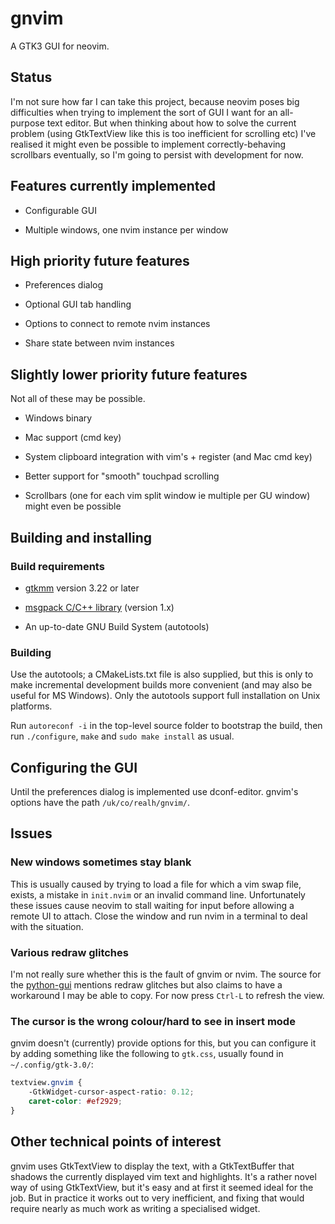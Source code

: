# gnvim

A GTK3 GUI for neovim.

## Status

I'm not sure how far I can take this project, because neovim poses big
difficulties when trying to implement the sort of GUI I want for an all-purpose
text editor. But when thinking about how to solve the current problem (using
GtkTextView like this is too inefficient for scrolling etc) I've realised it
might even be possible to implement correctly-behaving scrollbars eventually,
so I'm going to persist with development for now.

## Features currently implemented

* Configurable GUI

* Multiple windows, one nvim instance per window

## High priority future features

* Preferences dialog

* Optional GUI tab handling

* Options to connect to remote nvim instances

* Share state between nvim instances

## Slightly lower priority future features

Not all of these may be possible.

* Windows binary

* Mac support (cmd key)

* System clipboard integration with vim's + register (and Mac cmd key)

* Better support for "smooth" touchpad scrolling

* Scrollbars (one for each vim split window ie multiple per GU window) might
  even be possible

## Building and installing

### Build requirements

* [gtkmm](http://www.gtkmm.org) version 3.22 or later

* [msgpack C/C++ library](https://github.com/msgpack/msgpack-c) (version 1.x)

* An up-to-date GNU Build System (autotools)

### Building

Use the autotools; a CMakeLists.txt file is also supplied, but this is only to
make incremental development builds more convenient (and may also be useful for
MS Windows). Only the autotools support full installation on Unix platforms.

Run `autoreconf -i` in the top-level source folder to bootstrap the build, then
run `./configure`, `make` and `sudo make install` as usual.

## Configuring the GUI

Until the preferences dialog is implemented use dconf-editor. gnvim's options
have the path `/uk/co/realh/gnvim/`.

## Issues

### New windows sometimes stay blank

This is usually caused by trying to load a file for which a vim swap file,
exists, a mistake in `init.nvim` or an invalid command line. Unfortunately
these issues cause neovim to stall waiting for input before allowing a remote
UI to attach. Close the window and run nvim in a terminal to deal with the
situation.

### Various redraw glitches

I'm not really sure whether this is the fault of gnvim or nvim. The source for
the [python-gui](https://github.com/neovim/python-gui) mentions redraw glitches
but also claims to have a workaround I may be able to copy. For now press
`Ctrl-L` to refresh the view.

### The cursor is the wrong colour/hard to see in insert mode

gnvim doesn't (currently) provide options for this, but you can configure it by
adding something like the following to `gtk.css`, usually found in
`~/.config/gtk-3.0/`:

```css
textview.gnvim {
    -GtkWidget-cursor-aspect-ratio: 0.12;
    caret-color: #ef2929;
}
```

## Other technical points of interest

gnvim uses GtkTextView to display the text, with a GtkTextBuffer that shadows
the currently displayed vim text and highlights. It's a rather novel way of
using GtkTextView, but it's easy and at first it seemed ideal for the job. But
in practice it works out to very inefficient, and fixing that would require
nearly as much work as writing a specialised widget.
